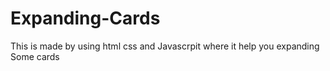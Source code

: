 # Expanding-Cards
This is made by using html css and Javascrpit where it help you expanding Some cards
